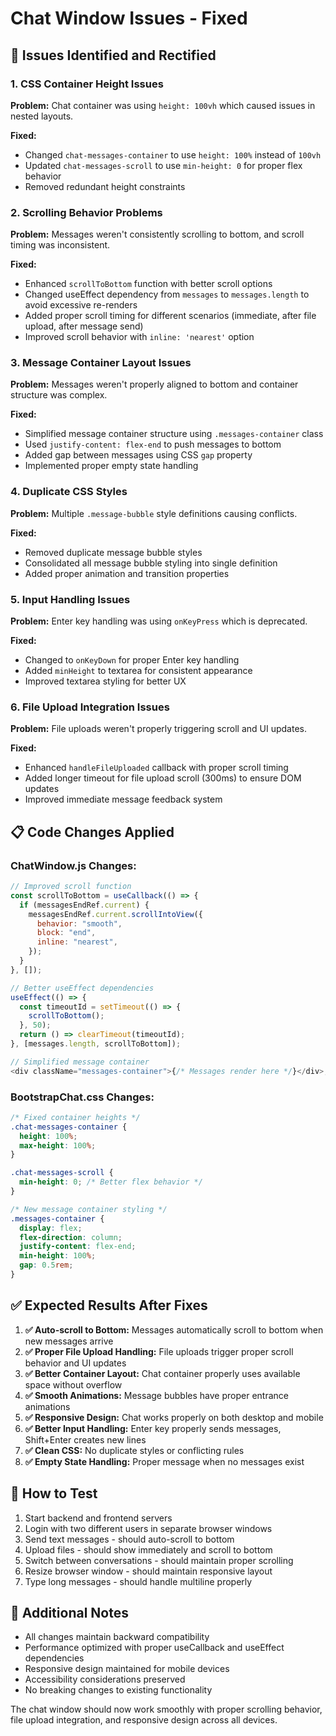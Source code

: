 # Chat Window Issues - Fixed

## 🔧 Issues Identified and Rectified

### 1. **CSS Container Height Issues**

**Problem:** Chat container was using `height: 100vh` which caused issues in nested layouts.

**Fixed:**

- Changed `chat-messages-container` to use `height: 100%` instead of `100vh`
- Updated `chat-messages-scroll` to use `min-height: 0` for proper flex behavior
- Removed redundant height constraints

### 2. **Scrolling Behavior Problems**

**Problem:** Messages weren't consistently scrolling to bottom, and scroll timing was inconsistent.

**Fixed:**

- Enhanced `scrollToBottom` function with better scroll options
- Changed useEffect dependency from `messages` to `messages.length` to avoid excessive re-renders
- Added proper scroll timing for different scenarios (immediate, after file upload, after message send)
- Improved scroll behavior with `inline: 'nearest'` option

### 3. **Message Container Layout Issues**

**Problem:** Messages weren't properly aligned to bottom and container structure was complex.

**Fixed:**

- Simplified message container structure using `.messages-container` class
- Used `justify-content: flex-end` to push messages to bottom
- Added gap between messages using CSS `gap` property
- Implemented proper empty state handling

### 4. **Duplicate CSS Styles**

**Problem:** Multiple `.message-bubble` style definitions causing conflicts.

**Fixed:**

- Removed duplicate message bubble styles
- Consolidated all message bubble styling into single definition
- Added proper animation and transition properties

### 5. **Input Handling Issues**

**Problem:** Enter key handling was using `onKeyPress` which is deprecated.

**Fixed:**

- Changed to `onKeyDown` for proper Enter key handling
- Added `minHeight` to textarea for consistent appearance
- Improved textarea styling for better UX

### 6. **File Upload Integration Issues**

**Problem:** File uploads weren't properly triggering scroll and UI updates.

**Fixed:**

- Enhanced `handleFileUploaded` callback with proper scroll timing
- Added longer timeout for file upload scroll (300ms) to ensure DOM updates
- Improved immediate message feedback system

## 📋 Code Changes Applied

### ChatWindow.js Changes:

```javascript
// Improved scroll function
const scrollToBottom = useCallback(() => {
  if (messagesEndRef.current) {
    messagesEndRef.current.scrollIntoView({
      behavior: "smooth",
      block: "end",
      inline: "nearest",
    });
  }
}, []);

// Better useEffect dependencies
useEffect(() => {
  const timeoutId = setTimeout(() => {
    scrollToBottom();
  }, 50);
  return () => clearTimeout(timeoutId);
}, [messages.length, scrollToBottom]);

// Simplified message container
<div className="messages-container">{/* Messages render here */}</div>;
```

### BootstrapChat.css Changes:

```css
/* Fixed container heights */
.chat-messages-container {
  height: 100%;
  max-height: 100%;
}

.chat-messages-scroll {
  min-height: 0; /* Better flex behavior */
}

/* New message container styling */
.messages-container {
  display: flex;
  flex-direction: column;
  justify-content: flex-end;
  min-height: 100%;
  gap: 0.5rem;
}
```

## ✅ Expected Results After Fixes

1. **✅ Auto-scroll to Bottom:** Messages automatically scroll to bottom when new messages arrive
2. **✅ Proper File Upload Handling:** File uploads trigger proper scroll behavior and UI updates
3. **✅ Better Container Layout:** Chat container properly uses available space without overflow
4. **✅ Smooth Animations:** Message bubbles have proper entrance animations
5. **✅ Responsive Design:** Chat works properly on both desktop and mobile
6. **✅ Better Input Handling:** Enter key properly sends messages, Shift+Enter creates new lines
7. **✅ Clean CSS:** No duplicate styles or conflicting rules
8. **✅ Empty State Handling:** Proper message when no messages exist

## 🚀 How to Test

1. Start backend and frontend servers
2. Login with two different users in separate browser windows
3. Send text messages - should auto-scroll to bottom
4. Upload files - should show immediately and scroll to bottom
5. Switch between conversations - should maintain proper scrolling
6. Resize browser window - should maintain responsive layout
7. Type long messages - should handle multiline properly

## 📝 Additional Notes

- All changes maintain backward compatibility
- Performance optimized with proper useCallback and useEffect dependencies
- Responsive design maintained for mobile devices
- Accessibility considerations preserved
- No breaking changes to existing functionality

The chat window should now work smoothly with proper scrolling behavior, file upload integration, and responsive design across all devices.
